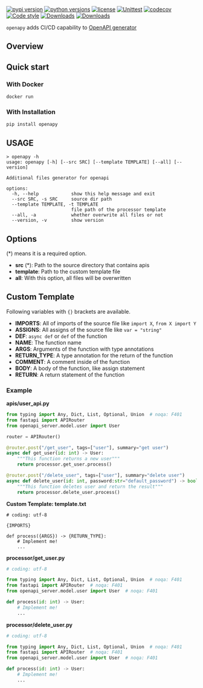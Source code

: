 [![pypi version](https://img.shields.io/pypi/v/openapy.svg?style=flat)](https://pypi.org/pypi/openapy/)
[![python versions](https://img.shields.io/pypi/pyversions/openapy.svg?style=flat)](https://pypi.org/pypi/openapy/)
[![license](https://img.shields.io/pypi/l/openapy.svg?style=flat)](https://github.com/edge-minato/openapy/blob/master/LICENSE)
[![Unittest](https://github.com/edge-minato/openapy/actions/workflows/unittest.yml/badge.svg)](https://github.com/edge-minato/openapy/actions/workflows/unittest.yml)
[![codecov](https://codecov.io/gh/edge-minato/openapy/branch/main/graph/badge.svg?token=YDZAMKUNS0)](https://codecov.io/gh/edge-minato/openapy)
[![Code style](https://img.shields.io/badge/code%20style-black-000000.svg)](https://github.com/psf/black")
[![Downloads](https://pepy.tech/badge/openapy)](https://pepy.tech/project/openapy)
[![Downloads](https://pepy.tech/badge/openapy/week)](https://pepy.tech/project/openapy)

`openapy` adds CI/CD capability to [OpenAPI generator](https://github.com/OpenAPITools/openapi-generator)


## Overview

## Quick start

### With Docker

```
docker run
```

### With Installation

```
pip install openapy
```

## USAGE

```
> openapy -h
usage: openapy [-h] [--src SRC] [--template TEMPLATE] [--all] [--version]

Additional files generator for openapi

options:
  -h, --help            show this help message and exit
  --src SRC, -s SRC     source dir path
  --template TEMPLATE, -t TEMPLATE
                        file path of the processor template
  --all, -a             whether overwrite all files or not
  --version, -v         show version
```

## Options

(*) means it is a required option.

- **src** (*): Path to the source directory that contains apis
- **template**: Path to the custom template file
- **all**: With this option, all files will be overwritten

## Custom Template

Following variables with `{}` brackets are available.

- **IMPORTS**: All of imports of the source file like `import X`, `from X import Y`
- **ASSIGNS**: All assigns of the source file like `var = "string"`
- **DEF**: `async def` or `def` of the function
- **NAME**: The function name
- **ARGS**: Arguments of the function with type annotations
- **RETURN_TYPE**: A type annotation for the return of the function
- **COMMENT**: A comment inside of the function
- **BODY**: A body of the function, like assign statement
- **RETURN**: A return statement of the function


### Example


**apis/user_api.py**

```python
from typing import Any, Dict, List, Optional, Union  # noqa: F401
from fastapi import APIRouter
from openapi_server.model.user import User

router = APIRouter()

@router.post("/get_user", tags=["user"], summary="get user")
async def get_user(id: int) -> User:
    """This function returns a new user"""
    return processor.get_user.process()

@router.post("/delete_user", tags=["user"], summary="delete user")
async def delete_user(id: int, password:str="default_password") -> bool:
    """This function deletes user and return the result"""
    return processor.delete_user.process()
```

**Custom Template: template.txt**

```
# coding: utf-8

{IMPORTS}

def process({ARGS}) -> {RETURN_TYPE}:
    # Implement me!
    ...
```

**processor/get_user.py**

```python
# coding: utf-8

from typing import Any, Dict, List, Optional, Union  # noqa: F401
from fastapi import APIRouter  # noqa: F401
from openapi_server.model.user import User  # noqa: F401

def process(id: int) -> User:
    # Implement me!
    ...
```

**processor/delete_user.py**

```python
# coding: utf-8

from typing import Any, Dict, List, Optional, Union  # noqa: F401
from fastapi import APIRouter  # noqa: F401
from openapi_server.model.user import User  # noqa: F401

def process(id: int) -> User:
    # Implement me!
    ...
```
